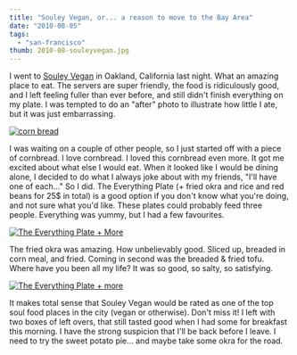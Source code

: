 ```yaml
---
title: "Souley Vegan, or... a reason to move to the Bay Area"
date: "2010-08-05"
tags:
  - "san-francisco"
thumb: 2010-08-souleyvegan.jpg
---
```


I went to [Souley Vegan](http://souleyvegan.com/) in Oakland, California last night. What an amazing place to eat. The servers are super friendly, the food is ridiculously good, and I left feeling fuller than ever before, and still didn't finish everything on my plate. I was tempted to do an "after" photo to illustrate how little I ate, but it was just embarrassing.  

[![corn bread](images/4862626454_88522a951d.jpg)](http://www.flickr.com/photos/prairiev/4862626454/ "corn bread by MeShellG, on Flickr")


I was waiting on a couple of other people, so I just started off with a piece of cornbread. I love cornbread. I loved this cornbread even more. It got me excited about what else I would eat. When it looked like I would be dining alone, I decided to do what I always joke about with my friends, "I'll have one of each..." So I did. The Everything Plate (+ fried okra and rice and red beans for 25$ in total) is a good option if you don't know what you're doing, and not sure what you'd like. These plates could probably feed three people. Everything was yummy, but I had a few favourites.  


[![The Everything Plate + More](images/4862007863_ac416f49c8.jpg)](http://www.flickr.com/photos/prairiev/4862007863/ "The Everything Plate + More by MeShellG, on Flickr")


The fried okra was amazing. How unbelievably good. Sliced up, breaded in corn meal, and fried. Coming in second was the breaded & fried tofu. Where have you been all my life? It was so good, so salty, so satisfying.  


[![The Everything Plate + more](images/4862626488_c92eb68293.jpg)](http://www.flickr.com/photos/prairiev/4862626488/ "The Everything Plate + more by MeShellG, on Flickr")


It makes total sense that Souley Vegan would be rated as one of the top soul food places in the city (vegan or otherwise). Don't miss it! I left with two boxes of left overs, that still tasted good when I had some for breakfast this morning. I have the strong suspicion that I'll be back before I leave. I need to try the sweet potato pie... and maybe take some okra for the road.
